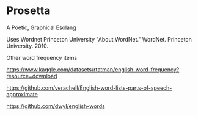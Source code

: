# Prosetta
 A Poetic, Graphical Esolang

Uses Wordnet
Princeton University "About WordNet." WordNet. Princeton University. 2010. 

Other word frequency items

https://www.kaggle.com/datasets/rtatman/english-word-frequency?resource=download

https://github.com/verachell/English-word-lists-parts-of-speech-approximate

https://github.com/dwyl/english-words